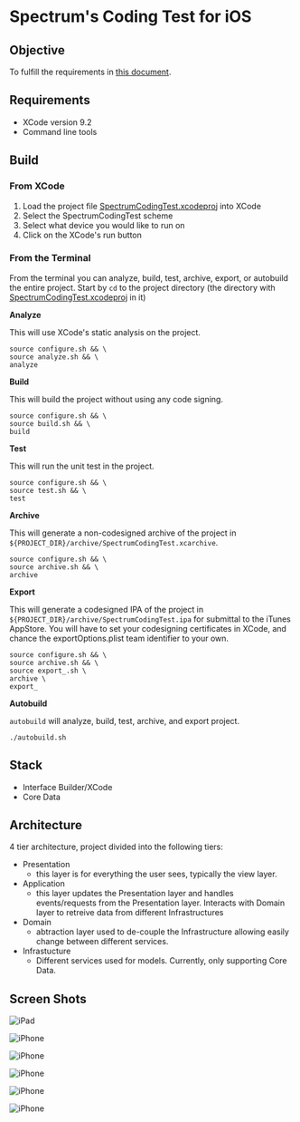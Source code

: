 # Spectrum's Coding Test for iOS

## Objective

To fulfill the requirements in [this document](My_Spectrum_-_Xamarin_Test.pdf).

## Requirements

- XCode version 9.2
- Command line tools

## Build

### From XCode

1) Load the project file [SpectrumCodingTest.xcodeproj](SpectrumCodingTest.xcodeproj/) into XCode  
2) Select the SpectrumCodingTest scheme
3) Select what device you would like to run on
4) Click on the XCode's run button

### From the Terminal

From the terminal you can analyze, build, test, archive, export, or autobuild the entire project.  Start by `cd` to the project directory (the directory with [SpectrumCodingTest.xcodeproj](SpectrumCodingTest.xcodeproj/) in it)

**Analyze**

This will use XCode's static analysis on the project.

```
source configure.sh && \
source analyze.sh && \
analyze
```

**Build**

This will build the project without using any code signing.

```
source configure.sh && \
source build.sh && \
build
```

**Test**

This will run the unit test in the project.

```
source configure.sh && \
source test.sh && \
test
```

**Archive**

This will generate a non-codesigned archive of the project in `${PROJECT_DIR}/archive/SpectrumCodingTest.xcarchive`.

```
source configure.sh && \
source archive.sh && \
archive
```

**Export**

This will generate a codesigned IPA of the project in `${PROJECT_DIR}/archive/SpectrumCodingTest.ipa` for submittal to the iTunes AppStore.  You will have to set your codesigning certificates in XCode, and chance the exportOptions.plist team identifier to your own. 

```
source configure.sh && \
source archive.sh && \
source export_.sh \
archive \
export_
```

**Autobuild**

`autobuild` will analyze, build, test, archive, and export project.

```
./autobuild.sh
```

## Stack

- Interface Builder/XCode
- Core Data

## Architecture

4 tier architecture, project divided into the following tiers:

- Presentation
    - this layer is for everything the user sees, typically the view layer.
- Application
    - this layer updates the Presentation layer and handles events/requests from the Presentation layer. Interacts with Domain layer to retreive data from different Infrastructures
- Domain
    - abtraction layer used to de-couple the Infrastructure allowing easily change between different services.
- Infrastucture
    - Different services used for models.  Currently, only supporting Core Data.

## Screen Shots

![iPad](ScreenShots/ss1.png)

![iPhone](ScreenShots/ss2.png)

![iPhone](ScreenShots/ss3.png)

![iPhone](ScreenShots/ss4.png)

![iPhone](ScreenShots/ss5.png)

![iPhone](ScreenShots/ss6.png)
